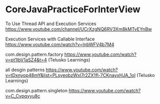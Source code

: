# CoreJavaPracticeForInterView

To Use Thread API and Execution Services 
https://www.youtube.com/channel/UCrXzgNQ6RV3Xm8kMTvEYnBw


Execution Services with Callable Interface  https://www.youtube.com/watch?v=lnbWFV4b7M4


com.design.pattern.factory https://www.youtube.com/watch?v=pt1IbV1aSZ4&t=4    (Telusko Learnings)



all desgin patterns https://www.youtube.com/watch?v=tDxnyop48mY&list=PLsyeobzWxl7r2ZX1fl-7CKnayxHJA_1ol  (Telusko Learnings)



com.design.pattern.singleton    https://www.youtube.com/watch?v=C_Cvpqyyu8c
